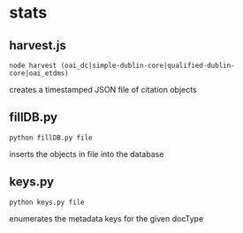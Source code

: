 stats
=====

harvest.js
----------
`node harvest (oai_dc|simple-dublin-core|qualified-dublin-core|oai_etdms)`

creates a timestamped JSON file of citation objects

fillDB.py
-----
`python fillDB.py file`

inserts the objects in file into the database

keys.py
-------
`python keys.py file`

enumerates the metadata keys for the given docType
